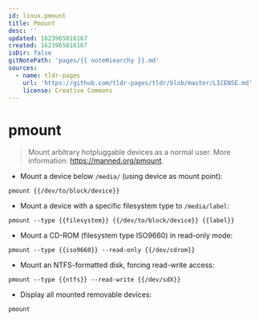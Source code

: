 ```yaml
---
id: linux.pmount
title: Pmount
desc: ''
updated: 1623965016167
created: 1623965016167
isDir: false
gitNotePath: 'pages/{{ noteHiearchy }}.md'
sources:
  - name: tldr-pages
    url: 'https://github.com/tldr-pages/tldr/blob/master/LICENSE.md'
    license: Creative Commons
---
```

# pmount

> Mount arbitrary hotpluggable devices as a normal user.
> More information: <https://manned.org/pmount>.

- Mount a device below `/media/` (using device as mount point):

`pmount {{/dev/to/block/device}}`

- Mount a device with a specific filesystem type to `/media/label`:

`pmount --type {{filesystem}} {{/dev/to/block/device}} {{label}}`

- Mount a CD-ROM (filesystem type ISO9660) in read-only mode:

`pmount --type {{iso9660}} --read-only {{/dev/cdrom}}`

- Mount an NTFS-formatted disk, forcing read-write access:

`pmount --type {{ntfs}} --read-write {{/dev/sdX}}`

- Display all mounted removable devices:

`pmount`

